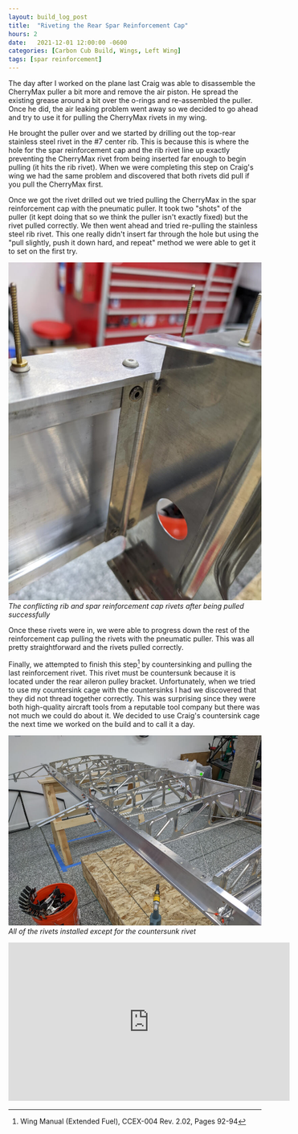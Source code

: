 ```yaml
---
layout: build_log_post
title:  "Riveting the Rear Spar Reinforcement Cap"
hours: 2
date:   2021-12-01 12:00:00 -0600
categories: [Carbon Cub Build, Wings, Left Wing]
tags: [spar reinforcement]
---
```


The day after I worked on the plane last Craig was able to disassemble the CherryMax puller a bit more and remove the air piston. He spread the existing grease around a bit over the o-rings and re-assembled the puller. Once he did, the air leaking problem went away so we decided to go ahead and try to use it for pulling the CherryMax rivets in my wing.

He brought the puller over and we started by drilling out the top-rear stainless steel rivet in the #7 center rib. This is because this is where the hole for the spar reinforcement cap and the rib rivet line up exactly preventing the CherryMax rivet from being inserted far enough to begin pulling (it hits the rib rivet). When we were completing this step on Craig's wing we had the same problem and discovered that both rivets did pull if you pull the CherryMax first.

Once we got the rivet drilled out we tried pulling the CherryMax in the spar reinforcement cap with the pneumatic puller. It took two "shots" of the puller (it kept doing that so we think the puller isn't exactly fixed) but the rivet pulled correctly. We then went ahead and tried re-pulling the stainless steel rib rivet. This one really didn't insert far through the hole but using the "pull slightly, push it down hard, and repeat" method we were able to get it to set on the first try.

![Desktop View](/assets/img/posts/2021/2021-12-01-riveting-rear-spar-reinforcement/conflicting_rivets.jpg)
_The conflicting rib and spar reinforcement cap rivets after being pulled successfully_

Once these rivets were in, we were able to progress down the rest of the reinforcement cap pulling the rivets with the pneumatic puller. This was all pretty straightforward and the rivets pulled correctly.

Finally, we attempted to finish this step[^section-19-ref] by countersinking and pulling the last reinforcement rivet. This rivet must be countersunk because it is located under the rear aileron pulley bracket. Unfortunately, when we tried to use my countersink cage with the countersinks I had we discovered that they did not thread together correctly. This was surprising since they were both high-quality aircraft tools from a reputable tool company but there was not much we could do about it. We decided to use Craig's countersink cage the next time we worked on the build and to call it a day.

![Desktop View](/assets/img/posts/2021/2021-12-01-riveting-rear-spar-reinforcement/rivets_installed.jpg)
_All of the rivets installed except for the countersunk rivet_

<iframe width="560" height="315" src="https://www.youtube.com/embed/ArAqZW54sIQ" title="YouTube video player" frameborder="0" allow="accelerometer; autoplay; clipboard-write; encrypted-media; gyroscope; picture-in-picture" allowfullscreen></iframe>

[^section-19-ref]: Wing Manual (Extended Fuel), CCEX-004 Rev. 2.02, Pages 92-94